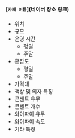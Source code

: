 #### [`카페 이름`](네이버 장소 링크)

- 위치
- 규모
- 운영 시간
  - 평일
  - 주말
- 혼잡도
  - 평일
  - 주말
- 가격대
- 책상 및 의자 특징
- 콘센트 유무
- 콘센트 개수
- 와이파이 유무
- 와이파이 속도
- 기타 특징
